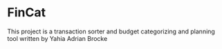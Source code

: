 # FinCat
This project is a transaction sorter and budget categorizing and planning tool written by Yahia Adrian Brocke